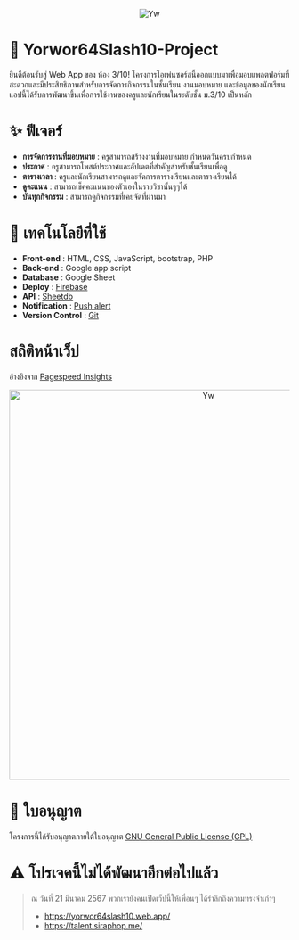 <p align="center"> <img src="https://github.com/FujaTyping/Yorwor64Slash10/blob/main/public/assets/GithubBanner.png?raw=true" alt="Yw" /> </p>

# 🏫 Yorwor64Slash10-Project
ยินดีต้อนรับสู่ Web App ของ ห้อง 3/10! โครงการโอเพ่นซอร์สนี้ออกแบบมาเพื่อมอบแพลตฟอร์มที่สะดวกและมีประสิทธิภาพสำหรับการจัดการกิจกรรมในชั้นเรียน งานมอบหมาย และข้อมูลของนักเรียน แอปนี้ได้รับการพัฒนาขึ้นเพื่อการใช้งานของครูและนักเรียนในระดับชั้น ม.3/10 เป็นหลัก

# ✨️ ฟีเจอร์
- **การจัดการงานที่มอบหมาย** : ครูสามารถสร้างงานที่มอบหมาย กำหนดวันครบกำหนด
- **ประกาศ** : ครูสามารถโพสต์ประกาศและอัปเดตที่สำคัญสำหรับชั้นเรียนเพื่อดู
- **ตารางเวลา** : ครูและนักเรียนสามารถดูและจัดการตารางเรียนและตารางเรียนได้
- **ดูคะแนน** : สามารถเช็คคะแนนของตัวเองในรายวิชานั้นๆๆได้
- **บันทุกกิจกรรม** : สามารถดูกิจกรรมที่เคยจัดที่ผ่านมา

# 🔮 เทคโนโลยีที่ใช้
- **Front-end** : HTML, CSS, JavaScript, bootstrap, PHP
- **Back-end** : Google app script
- **Database** : Google Sheet
- **Deploy** : [Firebase](https://firebase.google.com/)
- **API** : [Sheetdb](https://sheetdb.io/)
- **Notification** : [Push alert](https://pushalert.co/)
- **Version Control** : [Git](https://git-scm.com/)

# สถิติหน้าเว็ป
อ้างอิงจาก [Pagespeed Insights](https://pagespeed.web.dev/)
<p align="center"> <img width=700px src="https://raw.githubusercontent.com/FujaTyping/Yorwor64Slash10/fdcb0a66758fd9aefe2be877405b67f4b6cc1e2c/pagespeed%20insights.svg" alt="Yw" /> </p>

# 📝 ใบอนุญาต
โครงการนี้ได้รับอนุญาตภายใต้ใบอนุญาต [GNU General Public License (GPL)](https://en.wikipedia.org/wiki/GNU_General_Public_License)

# ⚠️ โปรเจคนี้ไม่ได้พัฒนาอีกต่อไปแล้ว
> ณ วันที่ 21 มีนาคม 2567
> พวกเรายังคนเปิดเว็ปนี้ให้เพื่อนๆ ได้รำลึกถึงความทรงจำเก่าๆ
> - https://yorwor64slash10.web.app/
> - https://talent.siraphop.me/
